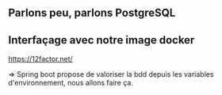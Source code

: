 ## Parlons peu, parlons PostgreSQL


## Interfaçage avec notre image docker

https://12factor.net/

=> Spring boot propose de valoriser la bdd depuis les variables d'environnement, nous allons faire ça.